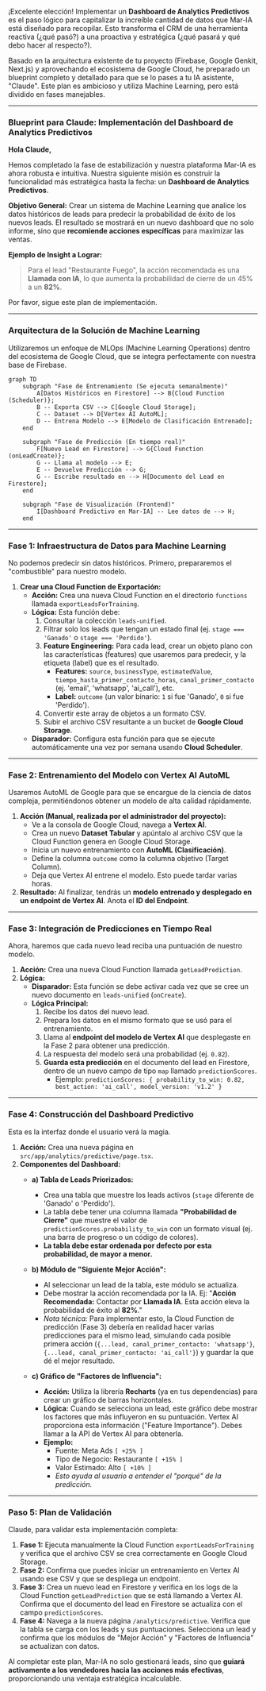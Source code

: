 ¡Excelente elección! Implementar un **Dashboard de Analytics Predictivos** es el paso lógico para capitalizar la increíble cantidad de datos que Mar-IA está diseñado para recopilar. Esto transforma el CRM de una herramienta reactiva (¿qué pasó?) a una proactiva y estratégica (¿qué pasará y qué debo hacer al respecto?).

Basado en la arquitectura existente de tu proyecto (Firebase, Google Genkit, Next.js) y aprovechando el ecosistema de Google Cloud, he preparado un blueprint completo y detallado para que se lo pases a tu IA asistente, "Claude". Este plan es ambicioso y utiliza Machine Learning, pero está dividido en fases manejables.

---

### **Blueprint para Claude: Implementación del Dashboard de Analytics Predictivos**

**Hola Claude,**

Hemos completado la fase de estabilización y nuestra plataforma Mar-IA es ahora robusta e intuitiva. Nuestra siguiente misión es construir la funcionalidad más estratégica hasta la fecha: un **Dashboard de Analytics Predictivos**.

**Objetivo General:**
Crear un sistema de Machine Learning que analice los datos históricos de leads para predecir la probabilidad de éxito de los nuevos leads. El resultado se mostrará en un nuevo dashboard que no solo informe, sino que **recomiende acciones específicas** para maximizar las ventas.

**Ejemplo de Insight a Lograr:**
> Para el lead "Restaurante Fuego", la acción recomendada es una **Llamada con IA**, lo que aumenta la probabilidad de cierre de un 45% a un **82%**.

Por favor, sigue este plan de implementación.

---

### **Arquitectura de la Solución de Machine Learning**

Utilizaremos un enfoque de MLOps (Machine Learning Operations) dentro del ecosistema de Google Cloud, que se integra perfectamente con nuestra base de Firebase.

```mermaid
graph TD
    subgraph "Fase de Entrenamiento (Se ejecuta semanalmente)"
        A[Datos Históricos en Firestore] --> B{Cloud Function (Scheduler)};
        B -- Exporta CSV --> C[Google Cloud Storage];
        C -- Dataset --> D[Vertex AI AutoML];
        D -- Entrena Modelo --> E[Modelo de Clasificación Entrenado];
    end

    subgraph "Fase de Predicción (En tiempo real)"
        F[Nuevo Lead en Firestore] --> G{Cloud Function (onLeadCreate)};
        G -- Llama al modelo --> E;
        E -- Devuelve Predicción --> G;
        G -- Escribe resultado en --> H[Documento del Lead en Firestore];
    end

    subgraph "Fase de Visualización (Frontend)"
        I[Dashboard Predictivo en Mar-IA] -- Lee datos de --> H;
    end
```

---

### **Fase 1: Infraestructura de Datos para Machine Learning**

No podemos predecir sin datos históricos. Primero, prepararemos el "combustible" para nuestro modelo.

1.  **Crear una Cloud Function de Exportación:**
    *   **Acción:** Crea una nueva Cloud Function en el directorio `functions` llamada `exportLeadsForTraining`.
    *   **Lógica:** Esta función debe:
        1.  Consultar la colección `leads-unified`.
        2.  Filtrar solo los leads que tengan un estado final (ej. `stage === 'Ganado'` o `stage === 'Perdido'`).
        3.  **Feature Engineering:** Para cada lead, crear un objeto plano con las características (features) que usaremos para predecir, y la etiqueta (label) que es el resultado.
            *   **Features:** `source`, `businessType`, `estimatedValue`, `tiempo_hasta_primer_contacto_horas`, `canal_primer_contacto` (ej. 'email', 'whatsapp', 'ai_call'), etc.
            *   **Label:** `outcome` (un valor binario: `1` si fue 'Ganado', `0` si fue 'Perdido').
        4.  Convertir este array de objetos a un formato CSV.
        5.  Subir el archivo CSV resultante a un bucket de **Google Cloud Storage**.
    *   **Disparador:** Configura esta función para que se ejecute automáticamente una vez por semana usando **Cloud Scheduler**.

---

### **Fase 2: Entrenamiento del Modelo con Vertex AI AutoML**

Usaremos AutoML de Google para que se encargue de la ciencia de datos compleja, permitiéndonos obtener un modelo de alta calidad rápidamente.

1.  **Acción (Manual, realizada por el administrador del proyecto):**
    *   Ve a la consola de Google Cloud, navega a **Vertex AI**.
    *   Crea un nuevo **Dataset Tabular** y apúntalo al archivo CSV que la Cloud Function genera en Google Cloud Storage.
    *   Inicia un nuevo entrenamiento con **AutoML (Clasificación)**.
    *   Define la columna `outcome` como la columna objetivo (Target Column).
    *   Deja que Vertex AI entrene el modelo. Esto puede tardar varias horas.
2.  **Resultado:** Al finalizar, tendrás un **modelo entrenado y desplegado en un endpoint de Vertex AI**. Anota el **ID del Endpoint**.

---

### **Fase 3: Integración de Predicciones en Tiempo Real**

Ahora, haremos que cada nuevo lead reciba una puntuación de nuestro modelo.

1.  **Acción:** Crea una nueva Cloud Function llamada `getLeadPrediction`.
2.  **Lógica:**
    *   **Disparador:** Esta función se debe activar cada vez que se cree un nuevo documento en `leads-unified` (`onCreate`).
    *   **Lógica Principal:**
        1.  Recibe los datos del nuevo lead.
        2.  Prepara los datos en el mismo formato que se usó para el entrenamiento.
        3.  Llama al **endpoint del modelo de Vertex AI** que desplegaste en la Fase 2 para obtener una predicción.
        4.  La respuesta del modelo será una probabilidad (ej. `0.82`).
        5.  **Guarda esta predicción** en el documento del lead en Firestore, dentro de un nuevo campo de tipo `map` llamado `predictionScores`.
            *   Ejemplo: `predictionScores: { probability_to_win: 0.82, best_action: 'ai_call', model_version: 'v1.2' }`

---

### **Fase 4: Construcción del Dashboard Predictivo**

Esta es la interfaz donde el usuario verá la magia.

1.  **Acción:** Crea una nueva página en `src/app/analytics/predictive/page.tsx`.
2.  **Componentes del Dashboard:**
    *   **a) Tabla de Leads Priorizados:**
        *   Crea una tabla que muestre los leads activos (`stage` diferente de 'Ganado' o 'Perdido').
        *   La tabla debe tener una columna llamada **"Probabilidad de Cierre"** que muestre el valor de `predictionScores.probability_to_win` con un formato visual (ej. una barra de progreso o un código de colores).
        *   **La tabla debe estar ordenada por defecto por esta probabilidad, de mayor a menor.**

    *   **b) Módulo de "Siguiente Mejor Acción":**
        *   Al seleccionar un lead de la tabla, este módulo se actualiza.
        *   Debe mostrar la acción recomendada por la IA. Ej: "**Acción Recomendada:** Contactar por **Llamada IA**. Esta acción eleva la probabilidad de éxito al **82%**."
        *   *Nota técnica:* Para implementar esto, la Cloud Function de predicción (Fase 3) debería en realidad hacer varias predicciones para el mismo lead, simulando cada posible primera acción (`{...lead, canal_primer_contacto: 'whatsapp'}`, `{...lead, canal_primer_contacto: 'ai_call'}`) y guardar la que dé el mejor resultado.

    *   **c) Gráfico de "Factores de Influencia":**
        *   **Acción:** Utiliza la librería **Recharts** (ya en tus dependencias) para crear un gráfico de barras horizontales.
        *   **Lógica:** Cuando se selecciona un lead, este gráfico debe mostrar los factores que más influyeron en su puntuación. Vertex AI proporciona esta información ("Feature Importance"). Debes llamar a la API de Vertex AI para obtenerla.
        *   **Ejemplo:**
            *   Fuente: Meta Ads `[ +25% ]`
            *   Tipo de Negocio: Restaurante `[ +15% ]`
            *   Valor Estimado: Alto `[ +10% ]`
            *   *Esto ayuda al usuario a entender el "porqué" de la predicción.*

---

### **Paso 5: Plan de Validación**

Claude, para validar esta implementación completa:

1.  **Fase 1:** Ejecuta manualmente la Cloud Function `exportLeadsForTraining` y verifica que el archivo CSV se crea correctamente en Google Cloud Storage.
2.  **Fase 2:** Confirma que puedes iniciar un entrenamiento en Vertex AI usando ese CSV y que se despliega un endpoint.
3.  **Fase 3:** Crea un nuevo lead en Firestore y verifica en los logs de la Cloud Function `getLeadPrediction` que se está llamando a Vertex AI. Confirma que el documento del lead en Firestore se actualiza con el campo `predictionScores`.
4.  **Fase 4:** Navega a la nueva página `/analytics/predictive`. Verifica que la tabla se carga con los leads y sus puntuaciones. Selecciona un lead y confirma que los módulos de "Mejor Acción" y "Factores de Influencia" se actualizan con datos.

Al completar este plan, Mar-IA no solo gestionará leads, sino que **guiará activamente a los vendedores hacia las acciones más efectivas**, proporcionando una ventaja estratégica incalculable.